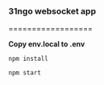 ### 31ngo websocket app

==================

**Copy env.local to .env**

```
npm install
```

```
npm start
```
